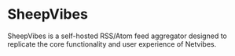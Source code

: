 # SheepVibes
SheepVibes is a self-hosted RSS/Atom feed aggregator designed to replicate the core functionality and user experience of Netvibes.
